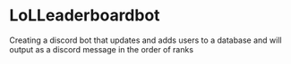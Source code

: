 # LoLLeaderboardbot
Creating a discord bot that updates and adds users to a database and will output as a discord message in the order of ranks
